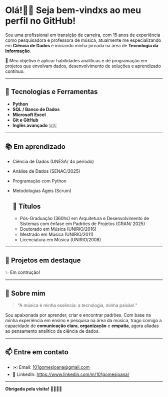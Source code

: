 # Olá!🙌🏼 Seja bem-vindxs ao meu perfil no GitHub!

Sou uma profissional em transição de carreira, com 15 anos de experiência como pesquisadora e professora de música, atualmente me especializando em **Ciência de Dados** e iniciando minha jornada na área de **Tecnologia da Informação**.

🎯 Meu objetivo é aplicar habilidades analíticas e de programação em projetos que envolvam dados, desenvolvimento de soluções e aprendizado contínuo.

---

## 🚀 Tecnologias e Ferramentas

- **Python** 
- **SQL / Banco de Dados** 
- **Microsoft Excel** 
- **Git e GitHub**
- **Inglês avançado** 🇺🇸

---

## 📚 Em aprendizado
- Ciência de Dados (UNESA/ 4o período)
- Análise de Dados (SENAC/2025)    
- Programação com Python  
- Metodologias Ágeis (Scrum)

  ## 🥇 Títulos
  - Pós-Graduação (360hs) em Arquitetura e Desenvolvimento de Sistemas com ênfase em Padrões de Projetos (GRAN/ 2025)
  - Doutorado em Música (UNIRIO/2016)
  - Mestrado em Música (UNIRIO/2011)
  - Licenciatura em Música (UNIRIO/2008)

---

## 📁 Projetos em destaque

✨ Em contrução!

---

## 💬 Sobre mim

> "A música é minha essência: a tecnologia, minha paixão!."

Sou apaixonada por aprender, criar e encontrar padrões. Com base na minha experiência em ensino e pesquisa na área da música, trago comigo a capacidade de **comunicação clara**, **organização** e **empatia**, agora aliadas ao pensamento analítico da ciência de dados.

---

## 📫 Entre em contato

- ✉️ Email: 101gomesjoana@gmail.com  
- 💼 LinkedIn: https://www.linkedin.com/in/101gomesjoana/ 

---

**Obrigada pela visita!** 🙋🏽‍♀️🌟


<!--
**101GomJo/101GomJo** is a ✨ _special_ ✨ repository because its `README.md` (this file) appears on your GitHub profile.

Here are some ideas to get you started:

- 🔭 I’m currently working on ...
- 🌱 I’m currently learning ...
- 👯 I’m looking to collaborate on ...
- 🤔 I’m looking for help with ...
- 💬 Ask me about ...
- 📫 How to reach me: ...
- 😄 Pronouns: ...
- ⚡ Fun fact: ...
-->
